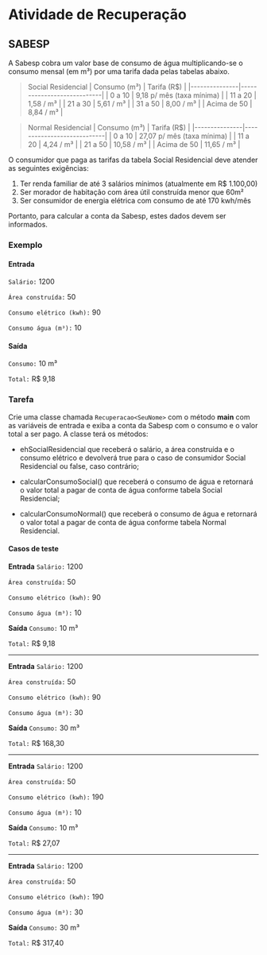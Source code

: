 # Atividade de Recuperação

## SABESP

A Sabesp cobra um valor base de consumo de água multiplicando-se o consumo mensal (em m³) por uma tarifa dada pelas tabelas abaixo.

> Social Residencial
| Consumo (m³)  | Tarifa (R$)                |
|---------------|----------------------------|
|  0 a 10       | 9,18 p/ mês (taxa mínima)  |
| 11 a 20       | 1,58 / m³                  |
| 21 a 30       | 5,61 / m³                  |
| 31 a 50       | 8,00 / m³                  |
| Acima de 50   | 8,84 / m³                  |


> Normal Residencial
| Consumo (m³)  | Tarifa (R$)                |
|---------------|----------------------------|
|  0 a 10       | 27,07 p/ mês (taxa mínima) |
| 11 a 20       |  4,24 / m³                 |
| 21 a 50       | 10,58 / m³                 |
| Acima de 50   | 11,65 / m³                 |


O consumidor que paga as tarifas da tabela Social Residencial deve atender as seguintes exigências:

1. Ter renda familiar de até 3 salários mínimos (atualmente em R$ 1.100,00)
2. Ser morador de habitação com área útil construída menor que 60m²
3. Ser consumidor de energia elétrica com consumo de até 170 kwh/mês

Portanto, para calcular a conta da Sabesp, estes dados devem ser informados.

### Exemplo

#### Entrada
`Salário:` 1200

`Área construída:` 50

`Consumo elétrico (kwh):` 90

`Consumo água (m³):` 10


#### Saída
`Consumo:` 10 m³

`Total:` R$ 9,18

### Tarefa

Crie uma classe chamada `Recuperacao<SeuNome>` com o método **main** com as variáveis de entrada e exiba a conta da Sabesp com o consumo e o valor total a ser pago. A classe terá os métodos:

- ehSocialResidencial que receberá o salário, a área construída e o consumo elétrico e devolverá true para o caso de consumidor Social Residencial ou false, caso contrário;

- calcularConsumoSocial() que receberá o consumo de água e retornará o valor total a pagar de conta de água conforme tabela Social Residencial;

- calcularConsumoNormal() que receberá o consumo de água e retornará o valor total a pagar de conta de água conforme tabela Normal Residencial.


#### Casos de teste

**Entrada**
`Salário:` 1200

`Área construída:` 50

`Consumo elétrico (kwh):` 90

`Consumo água (m³):` 10


**Saída**
`Consumo:` 10 m³

`Total:` R$ 9,18


--------------------------------------------

**Entrada**
`Salário:` 1200

`Área construída:` 50

`Consumo elétrico (kwh):` 90

`Consumo água (m³):` 30


**Saída**
`Consumo:` 30 m³

`Total:` R$ 168,30


--------------------------------------------

**Entrada**
`Salário:` 1200

`Área construída:` 50

`Consumo elétrico (kwh):` 190

`Consumo água (m³):` 10


**Saída**
`Consumo:` 10 m³

`Total:` R$ 27,07


--------------------------------------------

**Entrada**
`Salário:` 1200

`Área construída:` 50

`Consumo elétrico (kwh):` 190

`Consumo água (m³):` 30


**Saída**
`Consumo:` 30 m³

`Total:` R$ 317,40

